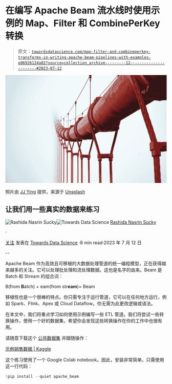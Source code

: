 # 在编写 Apache Beam 流水线时使用示例的 Map、Filter 和 CombinePerKey 转换

> 原文：[`towardsdatascience.com/map-filter-and-combineperkey-transforms-in-writing-apache-beam-pipelines-with-examples-e06926124a02?source=collection_archive---------12-----------------------#2023-07-12`](https://towardsdatascience.com/map-filter-and-combineperkey-transforms-in-writing-apache-beam-pipelines-with-examples-e06926124a02?source=collection_archive---------12-----------------------#2023-07-12)

![](img/3c0bc71612c5632ec1b351c55f68aa03.png)

照片由 [JJ Ying](https://unsplash.com/@jjying?utm_source=medium&utm_medium=referral) 提供，来源于 [Unsplash](https://unsplash.com/?utm_source=medium&utm_medium=referral)

## 让我们用一些真实的数据来练习

[](https://rashida00.medium.com/?source=post_page-----e06926124a02--------------------------------)![Rashida Nasrin Sucky](https://rashida00.medium.com/?source=post_page-----e06926124a02--------------------------------)[](https://towardsdatascience.com/?source=post_page-----e06926124a02--------------------------------)![Towards Data Science](https://towardsdatascience.com/?source=post_page-----e06926124a02--------------------------------) [Rashida Nasrin Sucky](https://rashida00.medium.com/?source=post_page-----e06926124a02--------------------------------)

·

[关注](https://medium.com/m/signin?actionUrl=https%3A%2F%2Fmedium.com%2F_%2Fsubscribe%2Fuser%2F8a36b941a136&operation=register&redirect=https%3A%2F%2Ftowardsdatascience.com%2Fmap-filter-and-combineperkey-transforms-in-writing-apache-beam-pipelines-with-examples-e06926124a02&user=Rashida+Nasrin+Sucky&userId=8a36b941a136&source=post_page-8a36b941a136----e06926124a02---------------------post_header-----------) 发表在 [Towards Data Science](https://towardsdatascience.com/?source=post_page-----e06926124a02--------------------------------) ·8 min read·2023 年 7 月 12 日

--

[](https://medium.com/m/signin?actionUrl=https%3A%2F%2Fmedium.com%2F_%2Fbookmark%2Fp%2Fe06926124a02&operation=register&redirect=https%3A%2F%2Ftowardsdatascience.com%2Fmap-filter-and-combineperkey-transforms-in-writing-apache-beam-pipelines-with-examples-e06926124a02&source=-----e06926124a02---------------------bookmark_footer-----------)

Apache Beam 作为高效且可移植的大数据处理管道的统一编程模型，正在获得越来越多的关注。它可以处理批处理和流处理数据。这也是名字的由来。Beam 是 Batch 和 Stream 的组合词：

B(from **B**atch) + eam(from str**eam**)= Beam

移植性也是一个很棒的特点。你只需专注于运行管道，它可以在任何地方运行，例如 Spark、Flink、Apex 或 Cloud Dataflow。你无需为此更改逻辑或语法。

在本文中，我们将重点学习如何使用示例编写一些 ETL 管道。我们将尝试一些转换操作，使用一个好的数据集，希望你会发现这些转换操作在你的工作中也很有用。

请随意下载这个 [公共数据集](https://creativecommons.org/publicdomain/zero/1.0/) 并跟随操作：

[示例销售数据 | Kaggle](https://www.kaggle.com/datasets/kyanyoga/sample-sales-data)

这个练习使用了一个 Google Colab notebook。因此，安装非常简单。只需使用这一行代码：

```py
!pip install --quiet apache_beam
```
